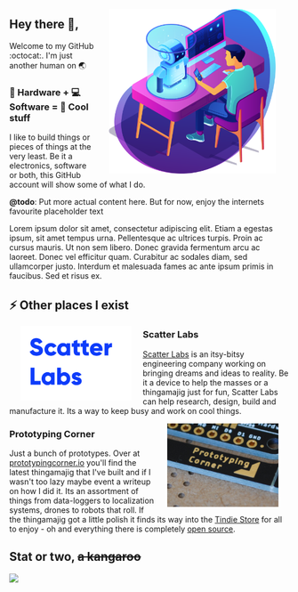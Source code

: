 <p><img src="https://github.com/jedhodson/jedhodson/raw/master/image-or-two/robotics_1.png" align="right" width=300 style="padding: 0 25px"></p>

## Hey there 👋,
Welcome to my GitHub :octocat:. I'm just another human on 🌏

### 🔨 Hardware + 💻 Software = 🤖 Cool stuff

I like to build things or pieces of things at the very least. Be it a electronics, software or both, this GitHub account will show some of what I do. 

**@todo**: Put more actual content here. But for now, enjoy the internets favourite placeholder text  

Lorem ipsum dolor sit amet, consectetur adipiscing elit. Etiam a egestas ipsum, sit amet tempus urna. Pellentesque ac ultrices turpis. Proin ac cursus mauris. Ut non sem libero. Donec gravida fermentum arcu ac laoreet. Donec vel efficitur quam. Curabitur ac sodales diam, sed ullamcorper justo. Interdum et malesuada fames ac ante ipsum primis in faucibus. Sed et risus ex. 

## ⚡ Other places I exist
<p><img src="https://github.com/jedhodson/jedhodson/raw/master/image-or-two/scatterlabs_blue.png" align="left" width=200 style="padding: 0 20px"></p>

### Scatter Labs
[Scatter Labs](https://scatterlabs.com.au) is an itsy-bitsy engineering company working on bringing dreams and ideas to reality. Be it a device to help the masses or a thingamajig just for fun, Scatter Labs can help research, design, build and manufacture it. Its a way to keep busy and work on cool things. 



<p><img src="https://github.com/jedhodson/jedhodson/raw/master/image-or-two/prototypingcorner_focus.JPG" align="right" width=200 style="padding: 0 20px" /></p>

### Prototyping Corner
Just a bunch of prototypes. Over at [prototypingcorner.io](https://prototypingcorner.io) you'll find the latest thingamajig that I've built and if I wasn't too lazy maybe event a writeup on how I did it. Its an assortment of things from data-loggers to localization systems, drones to robots that roll. If the thingamajig got a little polish it finds its way into the [Tindie Store](https://www.tindie.com/stores/prototyping-corner/) for all to enjoy - oh and everything there is completely [open source](https://github.com/prototyping-corner).


## Stat or two, ~~a kangaroo~~
<img src="https://github-readme-stats.vercel.app/api?username=jedhodson&count_private=true&show_icons=true&theme=dark&hide_title=true" align="left">

